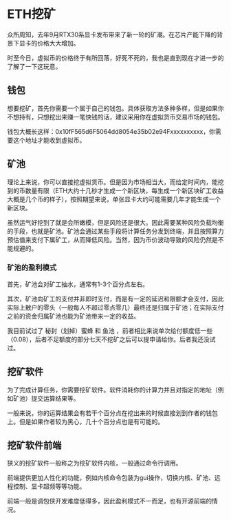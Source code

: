 # ETH挖矿

众所周知，去年9月RTX30系显卡发布带来了新一轮的矿潮。在芯片产能下降的背景下显卡的价格大大增加。

时至今日，虚拟币的价格终于有所回落，好死不死的，我也是直到现在才进一步的了解了一下这玩意。

## 钱包

想要挖矿，首先你需要一个属于自己的钱包。具体获取方法多种多样，但是如果你不想持有，只想挖出来赚一笔快钱的话，建议采用你在虚拟货币交易市场的钱包。

钱包大概长这样：0x10fF565d6F5064dd8054e35b02e94Fxxxxxxxxxx，你需要这个地址才能收到虚拟币。

## 矿池

理论上来说，你可以直接挖虚拟货币。但是因为市场相当大，而给定时间内，能挖到的币数量有限（ETH大约十几秒才生成一个新区块，每生成一个新区块矿工收益大概是几个币的样子），按照期望来说，单张显卡大约可能需要几年才能生成一个新区块。

虽然运气好挖到了就是会所嫩模，但是风险还是很大。因此需要某种风险负载均衡的手段，也就是矿池。矿池会通过某些手段将计算任务分发到终端，并且按照算力预估值来支付下属矿工，从而降低风险。当然，因为币价波动导致的风险仍然是不能规避的。

### 矿池的盈利模式

首先，矿池会对矿工抽水，通常有1-3个百分点左右。

其次，矿池向矿工的支付并非即时支付，而是有一定的延迟和限额才会支付，因此实际上散户的零头（一般每人不超过零点零几）最终还是归属于矿池；在实际支付之前的资金归属矿池也能为矿池带来一定的收益。

我目前试过了 秘封（划掉）蜜蜂 和 鱼池 ，前者相比来说单次给付额度低一些（0.08），后者不足额度的部分七天不挖矿之后可以提申请给你。后者我还没试过。

## 挖矿软件

为了完成计算任务，你需要挖矿软件。软件消耗你的计算力并且对指定的地址（例如矿池）提交运算结果等。

一般来说，你的运算结果会有若干个百分点在挖出来的时候直接划到作者的钱包上。但是如果作者较为黑心，几十个百分点也是有可能的。

## 挖矿软件前端

狭义的挖矿软件一般称之为挖矿软件内核，一般通过命令行调用。

前端提供更加人性化的功能，例如内核命令包装为gui操作，切换内核、矿池、远程控制、显卡超频等等功能。

前端一般是调包侠开发难度低得多，因此盈利模式不一而足，也有开源前端的情况。
